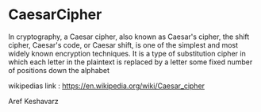 # CaesarCipher
In cryptography, a Caesar cipher, also known as Caesar's cipher, the shift cipher, Caesar's code, or Caesar shift, is one of the simplest and most widely known encryption techniques. It is a type of substitution cipher in which each letter in the plaintext is replaced by a letter some fixed number of positions down the alphabet

wikipedias link : https://en.wikipedia.org/wiki/Caesar_cipher

Aref Keshavarz
